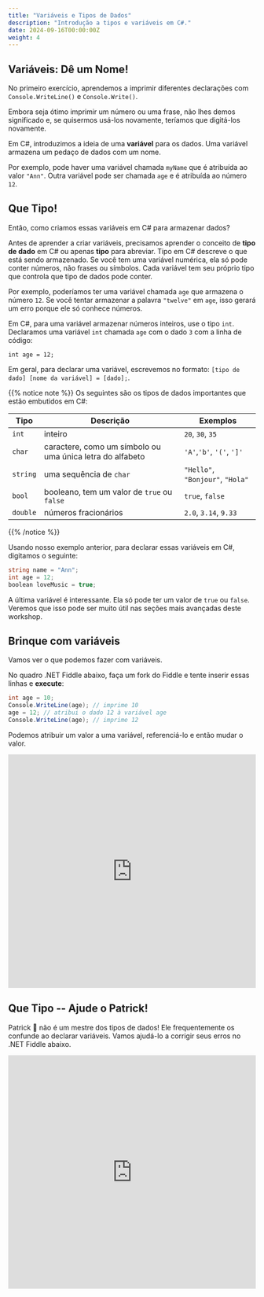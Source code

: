 ```yaml
---
title: "Variáveis e Tipos de Dados"
description: "Introdução a tipos e variáveis em C#."
date: 2024-09-16T00:00:00Z
weight: 4
---
```


## Variáveis: Dê um Nome!

No primeiro exercício, aprendemos a imprimir diferentes declarações com `Console.WriteLine()` e `Console.Write()`.

Embora seja ótimo imprimir um número ou uma frase, não lhes demos significado e, se quisermos usá-los novamente, teríamos que digitá-los novamente.

Em C#, introduzimos a ideia de uma **variável** para os dados. Uma variável armazena um pedaço de dados com um nome.

Por exemplo, pode haver uma variável chamada `myName` que é atribuída ao valor `"Ann"`. Outra variável pode ser chamada `age` e é atribuída ao número `12`.

## Que Tipo!

Então, como criamos essas variáveis em C# para armazenar dados?

Antes de aprender a criar variáveis, precisamos aprender o conceito de **tipo de dado** em C# ou apenas **tipo** para abreviar. Tipo em C# descreve o que está sendo armazenado. Se você tem uma variável numérica, ela só pode conter números, não frases ou símbolos. Cada variável tem seu próprio tipo que controla que tipo de dados pode conter.

Por exemplo, poderíamos ter uma variável chamada `age` que armazena o número `12`. Se você tentar armazenar a palavra `"twelve"` em `age`, isso gerará um erro porque ele só conhece números.

Em C#, para uma variável armazenar números inteiros, use o tipo `int`. Declaramos uma variável `int` chamada `age` com o dado `3` com a linha de código:

```
int age = 12;
```

Em geral, para declarar uma variável, escrevemos no formato: `[tipo de dado] [nome da variável] = [dado];`.

{{% notice note %}}
Os seguintes são os tipos de dados importantes que estão embutidos em C#:

**Tipo** | **Descrição** | **Exemplos**
--------|-----------|----------
`int` | inteiro | `20`, `30`, `35`
`char` | caractere, como um símbolo ou uma única letra do alfabeto | `'A'`,`'b'`, `'('`, `']'`
`string` | uma sequência de `char` | `"Hello"`, `"Bonjour"`, `"Hola"`
`bool` | booleano, tem um valor de `true` ou `false` | `true`, `false`
`double` | números fracionários | `2.0`, `3.14`, `9.33`
{{% /notice %}}

Usando nosso exemplo anterior, para declarar essas variáveis em C#, digitamos o seguinte:

```C#
string name = "Ann";
int age = 12;
boolean loveMusic = true;
```

A última variável é interessante. Ela só pode ter um valor de `true` ou `false`. Veremos que isso pode ser muito útil nas seções mais avançadas deste workshop.

## Brinque com variáveis

Vamos ver o que podemos fazer com variáveis. 

No quadro .NET Fiddle abaixo, faça um fork do Fiddle e tente inserir essas linhas e **execute**:

```C#
int age = 10;
Console.WriteLine(age); // imprime 10
age = 12; // atribui o dado 12 à variável age
Console.WriteLine(age); // imprime 12
```

Podemos atribuir um valor a uma variável, referenciá-lo e então mudar o valor.  

<iframe width="100%" height="475" src="https://dotnetfiddle.net/Widget/PPCCzG" frameborder="0"></iframe>

## Que Tipo -- Ajude o Patrick!

Patrick 🐥 não é um mestre dos tipos de dados! Ele frequentemente os confunde ao declarar variáveis. Vamos ajudá-lo a corrigir seus erros no .NET Fiddle abaixo.

<iframe width="100%" height="475" src="https://dotnetfiddle.net/Widget/xKMKvn" frameborder="0"></iframe>